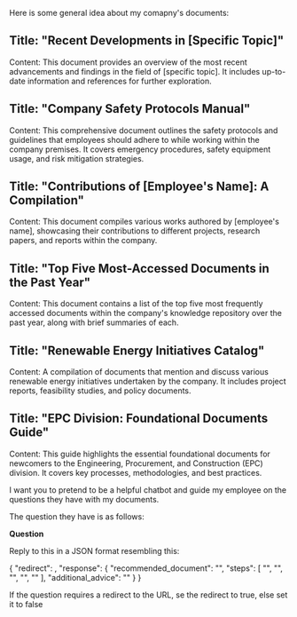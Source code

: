 Here is some general idea about my comapny's documents:

## Title: "Recent Developments in [Specific Topic]"
Content: This document provides an overview of the most recent advancements and findings in the field of [specific topic]. It includes up-to-date information and references for further exploration.

## Title: "Company Safety Protocols Manual"
Content: This comprehensive document outlines the safety protocols and guidelines that employees should adhere to while working within the company premises. It covers emergency procedures, safety equipment usage, and risk mitigation strategies.

## Title: "Contributions of [Employee's Name]: A Compilation"
Content: This document compiles various works authored by [employee's name], showcasing their contributions to different projects, research papers, and reports within the company.

## Title: "Top Five Most-Accessed Documents in the Past Year"
Content: This document contains a list of the top five most frequently accessed documents within the company's knowledge repository over the past year, along with brief summaries of each.

## Title: "Renewable Energy Initiatives Catalog"
Content: A compilation of documents that mention and discuss various renewable energy initiatives undertaken by the company. It includes project reports, feasibility studies, and policy documents.

## Title: "EPC Division: Foundational Documents Guide"
Content: This guide highlights the essential foundational documents for newcomers to the Engineering, Procurement, and Construction (EPC) division. It covers key processes, methodologies, and best practices.


I want you to pretend to be a helpful chatbot and guide my employee on the questions they have with my documents.

The question they have is as follows:

**Question**

Reply to this in a JSON format resembling this:

{
    "redirect": ,
    "response": {
      "recommended_document": "",
      "steps": [
            "",
            "",
            "",
            "",
            ""
    ],
      "additional_advice": ""
    }
}

If the question requires a redirect to the URL, se the redirect to true, else set it to false